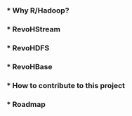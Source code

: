 ### * Why R/Hadoop?
### * RevoHStream
### * RevoHDFS
### * RevoHBase
### * How to contribute to this project
### * Roadmap